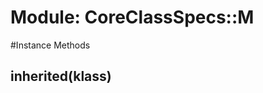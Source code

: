 # Module: CoreClassSpecs::M
    




#Instance Methods
## inherited(klass) [](#method-i-inherited)

